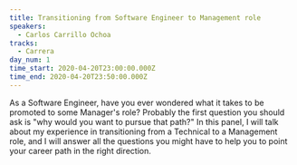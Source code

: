 ```yaml
---
title: Transitioning from Software Engineer to Management role
speakers:
  - Carlos Carrillo Ochoa
tracks:
  - Carrera
day_num: 1
time_start: 2020-04-20T23:00:00.000Z
time_end: 2020-04-20T23:50:00.000Z
---
```

As a Software Engineer, have you ever wondered what it takes to be promoted to some Manager's role? Probably the first question you should ask is "why would you want to pursue that path?" In this panel, I will talk about my experience in transitioning from a Technical to a Management role, and I will answer all the questions you might have to help you to point your career path in the right direction.